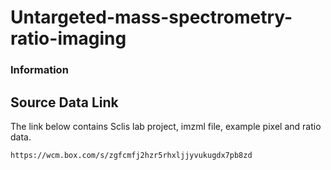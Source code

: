 # Untargeted-mass-spectrometry-ratio-imaging


### Information

## Source Data Link
The link below contains Sclis lab project, imzml file, example pixel and ratio data.
```
https://wcm.box.com/s/zgfcmfj2hzr5rhxljjyvukugdx7pb8zd
```
